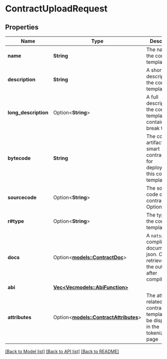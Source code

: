 # ContractUploadRequest

## Properties

Name | Type | Description | Notes
------------ | ------------- | ------------- | -------------
**name** | **String** | The name of the contract template | 
**description** | **String** | A short description of the contract template | 
**long_description** | Option<**String**> | A full description of the contract template. May contain   to break the lines | [optional]
**bytecode** | **String** | The compiled artifact of this smart contract. Used for deployment of this contract template | 
**sourcecode** | Option<**String**> | The source code of the contract. Optional. | [optional]
**r#type** | Option<**String**> | The type of the contract template | [optional]
**docs** | Option<[**models::ContractDoc**](ContractDoc.md)> | A `natspec` compliant documentation json. Can be retrieved from the output json after compilation | [optional]
**abi** | [**Vec<Vec<models::AbiFunction>>**](Vec.md) |  | 
**attributes** | Option<[**models::ContractAttributes**](ContractAttributes.md)> | The attributes related to this contract template. It will be displayed in the tokenization page | [optional]

[[Back to Model list]](../README.md#documentation-for-models) [[Back to API list]](../README.md#documentation-for-api-endpoints) [[Back to README]](../README.md)


